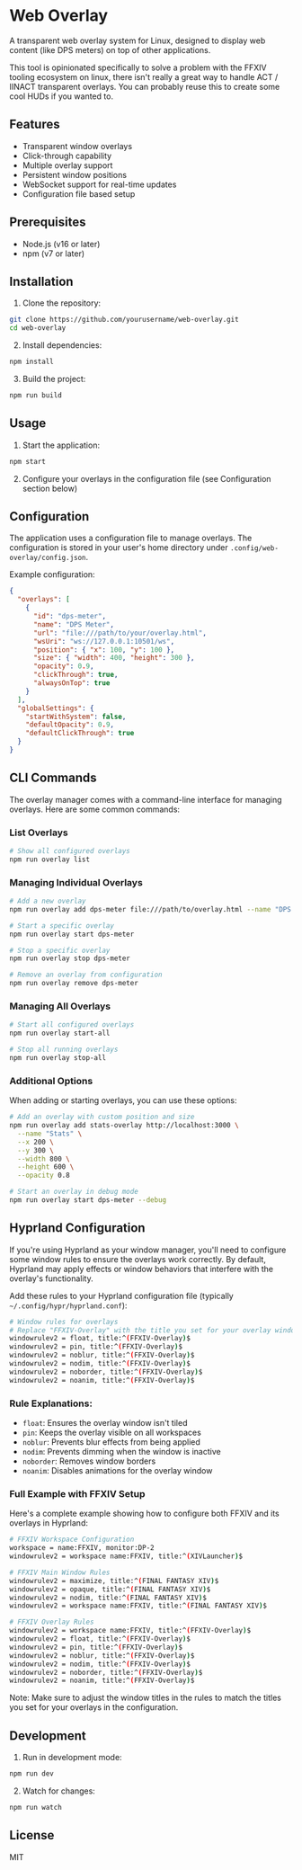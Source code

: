 # Web Overlay

A transparent web overlay system for Linux, designed to display web content (like DPS meters) on top of other applications.

This tool is opinionated specifically to solve a problem with the FFXIV tooling ecosystem on linux, there isn't really a great way to handle ACT / IINACT transparent overlays. You can probably reuse this to create some cool HUDs if you wanted to. 

## Features

- Transparent window overlays
- Click-through capability
- Multiple overlay support
- Persistent window positions
- WebSocket support for real-time updates
- Configuration file based setup

## Prerequisites

- Node.js (v16 or later)
- npm (v7 or later)

## Installation

1. Clone the repository:
```bash
git clone https://github.com/yourusername/web-overlay.git
cd web-overlay
```

2. Install dependencies:
```bash
npm install
```

3. Build the project:
```bash
npm run build
```

## Usage

1. Start the application:
```bash
npm start
```

2. Configure your overlays in the configuration file (see Configuration section below)

## Configuration

The application uses a configuration file to manage overlays. The configuration is stored in your user's home directory under `.config/web-overlay/config.json`.

Example configuration:
```json
{
  "overlays": [
    {
      "id": "dps-meter",
      "name": "DPS Meter",
      "url": "file:///path/to/your/overlay.html",
      "wsUri": "ws://127.0.0.1:10501/ws",
      "position": { "x": 100, "y": 100 },
      "size": { "width": 400, "height": 300 },
      "opacity": 0.9,
      "clickThrough": true,
      "alwaysOnTop": true
    }
  ],
  "globalSettings": {
    "startWithSystem": false,
    "defaultOpacity": 0.9,
    "defaultClickThrough": true
  }
}
```

## CLI Commands

The overlay manager comes with a command-line interface for managing overlays. Here are some common commands:

### List Overlays
```bash
# Show all configured overlays
npm run overlay list
```

### Managing Individual Overlays
```bash
# Add a new overlay
npm run overlay add dps-meter file:///path/to/overlay.html --name "DPS Meter" --ws-uri ws://127.0.0.1:10501/ws

# Start a specific overlay
npm run overlay start dps-meter

# Stop a specific overlay
npm run overlay stop dps-meter

# Remove an overlay from configuration
npm run overlay remove dps-meter
```

### Managing All Overlays
```bash
# Start all configured overlays
npm run overlay start-all

# Stop all running overlays
npm run overlay stop-all
```

### Additional Options
When adding or starting overlays, you can use these options:
```bash
# Add an overlay with custom position and size
npm run overlay add stats-overlay http://localhost:3000 \
  --name "Stats" \
  --x 200 \
  --y 300 \
  --width 800 \
  --height 600 \
  --opacity 0.8

# Start an overlay in debug mode
npm run overlay start dps-meter --debug
```

## Hyprland Configuration

If you're using Hyprland as your window manager, you'll need to configure some window rules to ensure the overlays work correctly. By default, Hyprland may apply effects or window behaviors that interfere with the overlay's functionality.

Add these rules to your Hyprland configuration file (typically `~/.config/hypr/hyprland.conf`):

```bash
# Window rules for overlays
# Replace "FFXIV-Overlay" with the title you set for your overlay windows
windowrulev2 = float, title:^(FFXIV-Overlay)$
windowrulev2 = pin, title:^(FFXIV-Overlay)$
windowrulev2 = noblur, title:^(FFXIV-Overlay)$
windowrulev2 = nodim, title:^(FFXIV-Overlay)$
windowrulev2 = noborder, title:^(FFXIV-Overlay)$
windowrulev2 = noanim, title:^(FFXIV-Overlay)$
```

### Rule Explanations:
- `float`: Ensures the overlay window isn't tiled
- `pin`: Keeps the overlay visible on all workspaces
- `noblur`: Prevents blur effects from being applied
- `nodim`: Prevents dimming when the window is inactive
- `noborder`: Removes window borders
- `noanim`: Disables animations for the overlay window

### Full Example with FFXIV Setup
Here's a complete example showing how to configure both FFXIV and its overlays in Hyprland:

```bash
# FFXIV Workspace Configuration
workspace = name:FFXIV, monitor:DP-2
windowrulev2 = workspace name:FFXIV, title:^(XIVLauncher)$

# FFXIV Main Window Rules
windowrulev2 = maximize, title:^(FINAL FANTASY XIV)$
windowrulev2 = opaque, title:^(FINAL FANTASY XIV)$
windowrulev2 = nodim, title:^(FINAL FANTASY XIV)$
windowrulev2 = workspace name:FFXIV, title:^(FINAL FANTASY XIV)$

# FFXIV Overlay Rules
windowrulev2 = workspace name:FFXIV, title:^(FFXIV-Overlay)$
windowrulev2 = float, title:^(FFXIV-Overlay)$
windowrulev2 = pin, title:^(FFXIV-Overlay)$
windowrulev2 = noblur, title:^(FFXIV-Overlay)$
windowrulev2 = nodim, title:^(FFXIV-Overlay)$
windowrulev2 = noborder, title:^(FFXIV-Overlay)$
windowrulev2 = noanim, title:^(FFXIV-Overlay)$
```

Note: Make sure to adjust the window titles in the rules to match the titles you set for your overlays in the configuration.

## Development

1. Run in development mode:
```bash
npm run dev
```

2. Watch for changes:
```bash
npm run watch
```

## License

MIT 